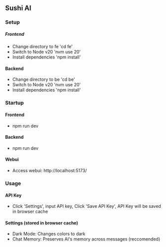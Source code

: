## Sushi AI

### Setup

##### Frontend
- Change directory to fe 'cd fe'
- Switch to Node v20 'nvm use 20'
- Install dependencies 'npm install'

#### Backend
- Change directory to be 'cd be'
- Switch to Node v20 'nvm use 20'
- Install dependencies 'npm install'

### Startup

#### Frontend
- npm run dev

#### Backend
- npm run dev

#### Webui
- Access webui: http://localhost:5173/

### Usage

#### API Key
- Click 'Settings', input API key, Click 'Save API Key', API Key will be saved in browser cache

#### Settings (stored in browser cache)
- Dark Mode: Changes colors to dark
- Chat Memory: Preserves AI's memory across messages (reccomended)